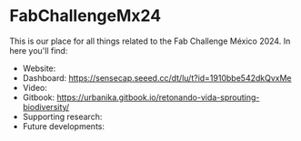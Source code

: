 # FabChallengeMx24

This is our place for all things related to the Fab Challenge México 2024. In here you'll find:

* Website: 
* Dashboard: https://sensecap.seeed.cc/dt/lu/t?id=1910bbe542dkQvxMe
* Video: 
* Gitbook: https://urbanika.gitbook.io/retonando-vida-sprouting-biodiversity/
* Supporting research: 
* Future developments: 
